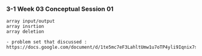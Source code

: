 ### 3-1 Week 03 Conceptual Session 01

```
array input/output
array insrtion
array deletion

- problem set that discussed : https://docs.google.com/document/d/1te5mc7eF3LahltUmw1u7oTP4yli9Iqnix7sflfNPlm0/edit

```